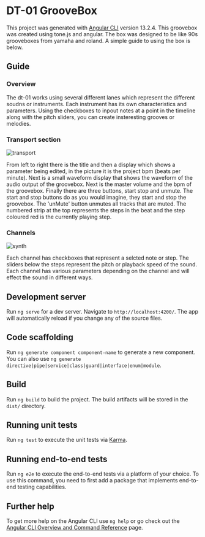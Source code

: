 # DT-01 GrooveBox

This project was generated with [Angular CLI](https://github.com/angular/angular-cli) version 13.2.4.
This groovebox was created using tone.js and angular. The box was designed to be like 90s grooveboxes from yamaha and roland. A simple guide to using the box is below.

## Guide

### Overview
The dt-01 works using several different lanes which represent the different soudns or instruments. Each instrument has its own characteristics and parameters. Using the checkboxes to inpout notes at a point in the timeline along with the pitch sliders, you can create insteresting grooves or melodies.

### Transport section
![transport](https://user-images.githubusercontent.com/42988203/160382025-30a25c74-fe24-41d2-86a3-0fd1cbd60f89.jpg)

From left to right there is the title and then a display which shows a parameter being edited, in the picture it is the project bpm (beats per minute). Next is a small waveform display that shows the waveform of the audio output of the groovebox. Next is the master volume and the bpm of the groovebox. Finally there are three buttons,  start stop and unmute. The start and stop buttons do as you would imagine, they start and stop the groovebox. The 'unMute' button unmutes all tracks that are muted. The numbered strip at the top represents the steps in the beat and the step coloured red is the currently playing step.

### Channels
![synth](https://user-images.githubusercontent.com/42988203/160486811-dbc80f9f-6282-49f6-b9b3-5b8627de99f9.jpg)

Each channel has checkboxes that represent a selcted note or step. The sliders below the steps represent the pitch or playback speed of the sound. Each channel has various parameters depending on the channel and will effect the sound in different ways.

## Development server

Run `ng serve` for a dev server. Navigate to `http://localhost:4200/`. The app will automatically reload if you change any of the source files.

## Code scaffolding

Run `ng generate component component-name` to generate a new component. You can also use `ng generate directive|pipe|service|class|guard|interface|enum|module`.

## Build

Run `ng build` to build the project. The build artifacts will be stored in the `dist/` directory.

## Running unit tests

Run `ng test` to execute the unit tests via [Karma](https://karma-runner.github.io).

## Running end-to-end tests

Run `ng e2e` to execute the end-to-end tests via a platform of your choice. To use this command, you need to first add a package that implements end-to-end testing capabilities.

## Further help

To get more help on the Angular CLI use `ng help` or go check out the [Angular CLI Overview and Command Reference](https://angular.io/cli) page.
